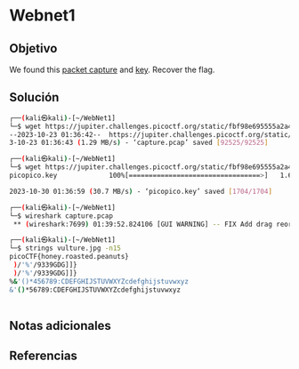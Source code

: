 # Webnet1

## Objetivo
We found this [packet capture](https://jupiter.challenges.picoctf.org/static/fbf98e695555a2a48fe42c9a245de376/capture.pcap) and [key](https://jupiter.challenges.picoctf.org/static/fbf98e695555a2a48fe42c9a245de376/picopico.key). Recover the flag.
## Solución
```bash
┌──(kali㉿kali)-[~/WebNet1]
└─$ wget https://jupiter.challenges.picoctf.org/static/fbf98e695555a2a48fe42c9a245de376/capture.pcap
--2023-10-23 01:36:42--  https://jupiter.challenges.picoctf.org/static/fbf98e695555a2a48fe42c9a245de376/capture.pcap
3-10-23 01:36:43 (1.29 MB/s) - ‘capture.pcap’ saved [92525/92525]

┌──(kali㉿kali)-[~/WebNet1]
└─$ wget https://jupiter.challenges.picoctf.org/static/fbf98e695555a2a48fe42c9a245de376/picopico.key
picopico.key             100%[=================================>]   1.66K  --.-KB/s    in 0s      

2023-10-30 01:36:59 (30.7 MB/s) - ‘picopico.key’ saved [1704/1704]

┌──(kali㉿kali)-[~/WebNet1]
└─$ wireshark capture.pcap 
 ** (wireshark:7699) 01:39:52.824106 [GUI WARNING] -- FIX Add drag reordering to UAT dialog

┌──(kali㉿kali)-[~/WebNet1]
└─$ strings vulture.jpg -n15
picoCTF{honey.roasted.peanuts}
 )/'%'/9339GDG]]}
 )/'%'/9339GDG]]}
%&'()*456789:CDEFGHIJSTUVWXYZcdefghijstuvwxyz
&'()*56789:CDEFGHIJSTUVWXYZcdefghijstuvwxyz
         
```
## Notas adicionales

## Referencias